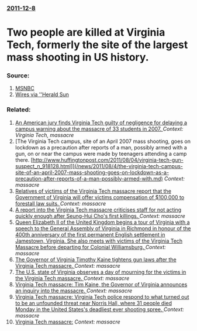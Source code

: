 ### [2011-12-8](/news/2011/12/8/index.md)

# Two people are killed at Virginia Tech, formerly the site of the largest mass shooting in US history.  




### Source:

1. [MSNBC](http://usnews.msnbc.msn.com/_news/2011/12/08/9302817-2-shot-dead-on-virginia-tech-campus)
2. [Wires via ''Herald Sun](http://www.heraldsun.com.au/news/world/virginia-tech-in-lockdown-after-two-shot-dead/story-e6frf7lf-1226217773988)

### Related:

1. [An American jury finds Virginia Tech guilty of negligence for delaying a campus warning about the massacre of 33 students in 2007. ](/news/2012/03/14/an-american-jury-finds-virginia-tech-guilty-of-negligence-for-delaying-a-campus-warning-about-the-massacre-of-33-students-in-2007.md) _Context: Virginia Tech, massacre_
2. [The Virginia Tech campus, site of an April 2007 mass shooting, goes on lockdown as a precaution after reports of a man, possibly armed with a gun, on or near the campus were made by teenagers attending a camp there. [http://www.huffingtonpost.com/2011/08/04/virginia-tech-gun-suspect_n_918128.html]](/news/2011/08/4/the-virginia-tech-campus-site-of-an-april-2007-mass-shooting-goes-on-lockdown-as-a-precaution-after-reports-of-a-man-possibly-armed-with.md) _Context: massacre_
3. [ Relatives of victims of the Virginia Tech massacre report that the Government of Virginia will offer victims compensation of $100,000 to forestall law suits. ](/news/2008/03/24/relatives-of-victims-of-the-virginia-tech-massacre-report-that-the-government-of-virginia-will-offer-victims-compensation-of-100-000-to-fo.md) _Context: massacre_
4. [ A report into the Virginia Tech massacre criticises staff for not acting quickly enough after Seung-Hui Cho's first killings. ](/news/2007/08/30/a-report-into-the-virginia-tech-massacre-criticises-staff-for-not-acting-quickly-enough-after-seung-hui-cho-s-first-killings.md) _Context: massacre_
5. [ Queen Elizabeth II of the United Kingdom begins a tour of Virginia with a speech to the General Assembly of Virginia in Richmond in honour of the 400th anniversary of the first permanent English settlement in Jamestown, Virginia. She also meets with victims of the Virginia Tech Massacre before departing for Colonial Williamsburg. ](/news/2007/05/3/queen-elizabeth-ii-of-the-united-kingdom-begins-a-tour-of-virginia-with-a-speech-to-the-general-assembly-of-virginia-in-richmond-in-honour.md) _Context: massacre_
6. [ The Governor of Virginia Timothy Kaine tightens gun laws after the Virginia Tech massacre. ](/news/2007/04/30/the-governor-of-virginia-timothy-kaine-tightens-gun-laws-after-the-virginia-tech-massacre.md) _Context: massacre_
7. [ The U.S. state of Virginia observes a day of mourning for the victims in the Virginia Tech massacre. ](/news/2007/04/20/the-u-s-state-of-virginia-observes-a-day-of-mourning-for-the-victims-in-the-virginia-tech-massacre.md) _Context: massacre_
8. [ Virginia Tech massacre: Tim Kaine, the Governor of Virginia announces an inquiry into the massacre. ](/news/2007/04/19/virginia-tech-massacre-p-tim-kaine-the-governor-of-virginia-announces-an-inquiry-into-the-massacre.md) _Context: massacre_
9. [ Virginia Tech massacre: Virginia Tech police respond to what turned out to be an unfounded threat near Norris Hall, where 31 people died Monday in the United States's deadliest ever shooting spree. ](/news/2007/04/18/virginia-tech-massacre-p-virginia-tech-police-respond-to-what-turned-out-to-be-an-unfounded-threat-near-norris-hall-where-31-people-died-m.md) _Context: massacre_
10. [ Virginia Tech massacre:](/news/2007/04/17/virginia-tech-massacre.md) _Context: massacre_
